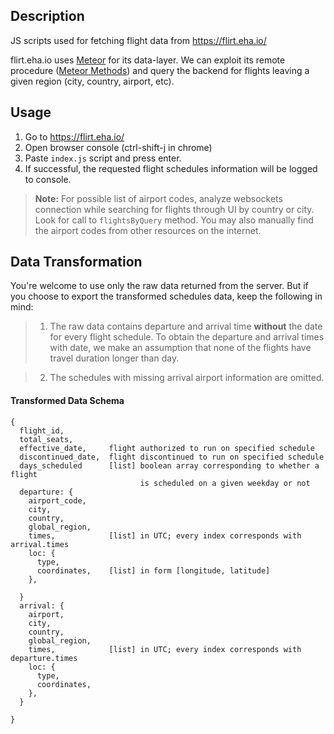 ## Description

JS scripts used for fetching flight data from <https://flirt.eha.io/>

flirt.eha.io uses [Meteor](https://www.meteor.com/) for its data-layer. We can exploit its remote procedure ([Meteor Methods](https://guide.meteor.com/methods.html)) and query the backend for flights leaving a given region (city, country, airport, etc).

## Usage

 1. Go to <https://flirt.eha.io/>
 2. Open browser console (ctrl-shift-j in chrome)
 3. Paste `index.js` script and press enter.
 4. If successful, the requested flight schedules information will be logged to console.

 > **Note:** For possible list of airport codes, analyze websockets connection while searching for flights through UI by country or city. Look for call to `flightsByQuery` method. You may also manually find the airport codes from other resources on the internet.

## Data Transformation

You're welcome to use only the raw data returned from the server. But if you choose to export the transformed schedules data, keep the following in mind:

> 1. The raw data contains departure and arrival time **without** the date for every flight schedule. To obtain the departure and arrival times with date, we make an assumption that none of the flights have travel duration longer than day.

> 2. The schedules with missing arrival airport information are omitted.

#### Transformed Data Schema

```console
{
  flight_id,
  total_seats,
  effective_date,     flight authorized to run on specified schedule
  discontinued_date,  flight discontinued to run on specified schedule
  days_scheduled      [list] boolean array corresponding to whether a flight
                             is scheduled on a given weekday or not
  departure: {
    airport_code,
    city,
    country,
    global_region,
    times,            [list] in UTC; every index corresponds with arrival.times
    loc: {
      type,
      coordinates,    [list] in form [longitude, latitude]
    },

  }
  arrival: {
    airport,
    city,
    country,
    global_region,
    times,            [list] in UTC; every index corresponds with departure.times
    loc: {
      type,
      coordinates,
    },
  }

}
```
